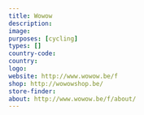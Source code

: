 ```yaml
---
title: Wowow
description:
image:
purposes: [cycling]
types: []
country-code:
country:
logo:
website: http://www.wowow.be/f
shop: http://wowowshop.be/
store-finder:
about: http://www.wowow.be/f/about/
---
```

